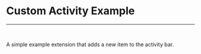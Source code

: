 # Custom Activity Example
-------------------------

&nbsp;

A simple example extension that adds a new item to the activity bar.

